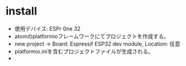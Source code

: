 # install
- 使用デバイス: ESPr 0ne 32
- atomのplatformioフレームワークにてプロジェクトを作成する。
- new project -> Board: Espressif ESP32 dev module, Location: 任意
- platformio.iniを含むプロジェクトファイルが生成される。
- 

